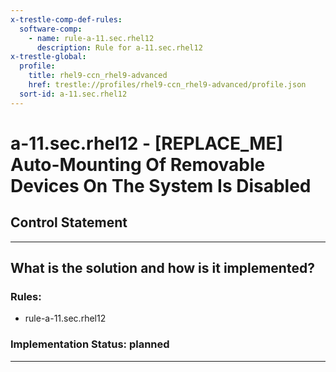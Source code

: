 ```yaml
---
x-trestle-comp-def-rules:
  software-comp:
    - name: rule-a-11.sec.rhel12
      description: Rule for a-11.sec.rhel12
x-trestle-global:
  profile:
    title: rhel9-ccn_rhel9-advanced
    href: trestle://profiles/rhel9-ccn_rhel9-advanced/profile.json
  sort-id: a-11.sec.rhel12
---
```


# a-11.sec.rhel12 - \[REPLACE_ME\] Auto-Mounting Of Removable Devices On The System Is Disabled

## Control Statement

______________________________________________________________________

## What is the solution and how is it implemented?

<!-- For implementation status enter one of: implemented, partial, planned, alternative, not-applicable -->

<!-- Note that the list of rules under ### Rules: is read-only and changes will not be captured after assembly to JSON -->

<!-- Add control implementation description here for control: a-11.sec.rhel12 -->

### Rules:

  - rule-a-11.sec.rhel12

### Implementation Status: planned

______________________________________________________________________
